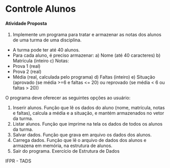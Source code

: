 # Controle Alunos
#### Atividade Proposta
1. Implemente um programa para tratar e armazenar as notas dos alunos de uma turma de uma disciplina.
- A turma pode ter até 40 alunos.
- Para cada aluno, é preciso armazenar:
a) Nome (até 40 caracteres)
b) Matrícula (inteiro
c) Notas:
- Prova 1 (real)
- Prova 2 (real)
- Média (real, calculada pelo programa)
d) Faltas (inteiro)
e) Situação (aprovado (se média >=6 e faltas <= 20) ou reprovado (se média < 6 ou faltas > 20))


O programa deve oferecer as seguintes opções ao usuário:
1. Inserir alunos. Função que lê os dados do aluno (nome, matrícula, notas e faltas), calcula a média e a situação, e mantém armazenados no vetor da turma.
2. Listar alunos. Função que imprime na tela os dados de todos os alunos da turma.
3. Salvar dados. Função que grava em arquivo os dados dos alunos.
4. Carrega dados. Função que lê o arquivo de dados dos alunos e armazena em memória, na estrutura de alunos.
5. Sair do programa.
Exercício de Estrutura de Dados


IFPR - TADS
